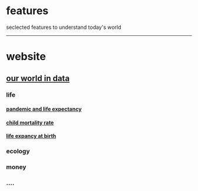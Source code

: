 # features
seclected features to understand today's world


-----------------------------------

# website

## [our world in data](https://ourworldindata.org/)

### life
#### [pandemic and life expectancy](https://ourworldindata.org/data-insights#most-recent-data-insight)
#### [child mortality rate](https://ourworldindata.org/grapher/child-mortality?time=earliest..latest)
#### [life expancy at birth](https://ourworldindata.org/grapher/life-expectancy)


### ecology


### money


### ....



